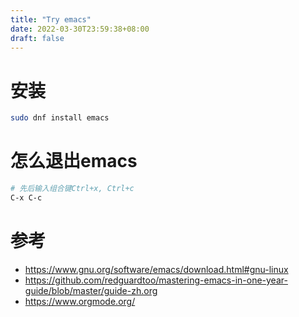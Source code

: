 ```yaml
---
title: "Try emacs"
date: 2022-03-30T23:59:38+08:00
draft: false
---
```


# 安装
```bash
sudo dnf install emacs
```

# 怎么退出emacs
```bash
# 先后输入组合键Ctrl+x, Ctrl+c
C-x C-c
```

# 参考
* https://www.gnu.org/software/emacs/download.html#gnu-linux
* https://github.com/redguardtoo/mastering-emacs-in-one-year-guide/blob/master/guide-zh.org
* https://www.orgmode.org/